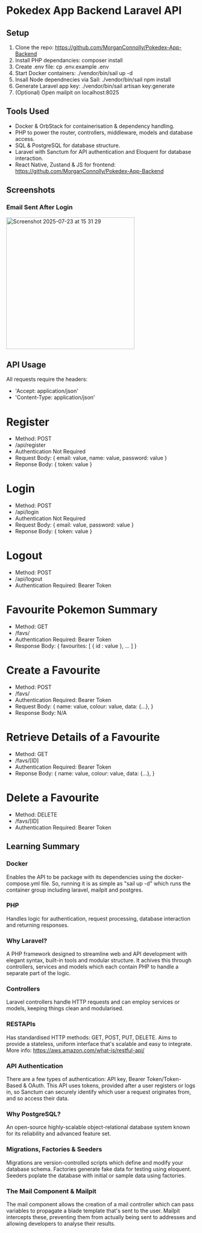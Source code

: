 # Pokedex App Backend Laravel API

## Setup
1. Clone the repo: https://github.com/MorganConnolly/Pokedex-App-Backend
2. Install PHP dependancies: composer install
3. Create .env file: cp .env.example .env
4. Start Docker containers: ./vendor/bin/sail up -d
5. Insall Node dependnecies via Sail: ./vendor/bin/sail npm install
6. Generate Laravel app key: ./vendor/bin/sail artisan key:generate
7. (Optional) Open mailpit on localhost:8025

## Tools Used
- Docker & OrbStack for containerisation & dependency handling.
- PHP to power the router, controllers, middleware, models and database access.
- SQL & PostgreSQL for database structure.
- Laravel with Sanctum for API authentication and Eloquent for database interaction.
- React Native, Zustand & JS for frontend: https://github.com/MorganConnolly/Pokedex-App-Backend

## Screenshots
### Email Sent After Login
<img width="340" height="348" alt="Screenshot 2025-07-23 at 15 31 29" src="https://github.com/user-attachments/assets/fad87270-2767-4423-957b-ab2f3ddfe13b" />


## API Usage
All requests require the headers:
- 'Accept: application/json'
- 'Content-Type: application/json'
# Register 
- Method: POST
- /api/register
- Authentication Not Required
- Request Body: {
    email: value,
    name: value,
    password: value
}
- Reponse Body: {
    token: value
}
# Login
- Method: POST
- /api/login
- Authentication Not Required
- Request Body: {
    email: value,
    password: value
}
- Reponse Body: {
    token: value
}
# Logout
- Method: POST
- /api/logout
- Authentication Required: Bearer Token
# Favourite Pokemon Summary
- Method: GET
- /favs/
- Authentication Required: Bearer Token
- Response Body: {
    favourites: [
        { id : value },
        ...
    ]
}
# Create a Favourite
- Method: POST
- /favs/
- Authentication Required: Bearer Token
- Request Body: {
    name: value,
    colour: value,
    data: {...},
}
- Response Body: N/A
# Retrieve Details of a Favourite
- Method: GET
- /favs/[ID]
- Authentication Required: Bearer Token
- Reponse Body: {
    name: value,
    colour: value,
    data: {...},
}
# Delete a Favourite
- Method: DELETE
- /favs/[ID]
- Authentication Required: Bearer Token

## Learning Summary
### Docker
Enables the API to be package with its dependencies using the docker-compose.yml file. So, running it is as simple as "sail up -d" which runs the container group including laravel, mailpit and postgres.
### PHP
Handles logic for authentication, request processing, database interaction and returning responses.
### Why Laravel?
A PHP framework designed to streamline web and API development with elegant syntax, built-in tools and modular structure. It achives this through controllers, services and models which each contain PHP to handle a separate part of the logic.
### Controllers
Laravel controllers handle HTTP requests and can employ services or models, keeping things clean and modularised.
### RESTAPIs
Has standardised HTTP methods: GET, POST, PUT, DELETE. Aims to provide a stateless, uniform interface that's scalable and easy to integrate. More info: https://aws.amazon.com/what-is/restful-api/
### API Authentication
There are a few types of authentication: API key, Bearer Token/Token-Based & OAuth. This API uses tokens, provided after a user registers or logs in, so Sanctum can securely identify which user a request originates from, and so access their data.
### Why PostgreSQL?
An open-source highly-scalable object-relational database system known for its reliability and advanced feature set.
### Migrations, Factories & Seeders
Migrations are version-controlled scripts which define and modify your database schema. Factories generate fake data for testing using eloquent. Seeders poplate the database with initial or sample data using factories.
### The Mail Component & Mailpit
The mail component allows the creation of a mail controller which can pass variables to propagate a blade template that's sent to the user. Mailpit intercepts these, preventing them from actually being sent to addresses and allowing developers to analyse their results.
